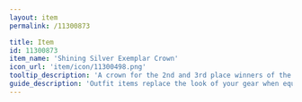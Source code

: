 ```yaml
---
layout: item
permalink: /11300873

title: Item
id: 11300873
item_name: 'Shining Silver Exemplar Crown'
icon_url: 'item/icon/11300498.png'
tooltip_description: 'A crown for the 2nd and 3rd place winners of the 2017 Spring guild competition.'
guide_description: 'Outfit items replace the look of your gear when equipped.'
---
```

